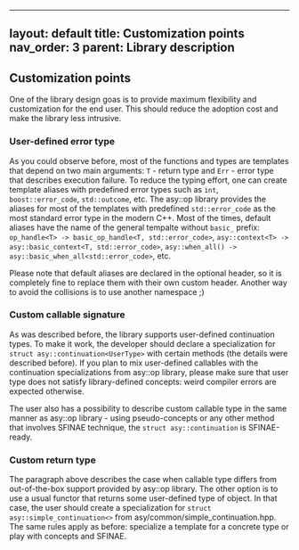 
---
layout: default
title: Customization points
nav_order: 3
parent: Library description
---

## Customization points
One of the library design goas is to provide maximum flexibility and customization for the end user. This should reduce the adoption cost and make the library less intrusive. 

### User-defined error type
As you could observe before, most of the functions and types are templates that depend on two main arguments: `T` - return type and `Err` - error type that describes execution failure. To reduce the typing effort, one can create template aliases with predefined error types such as `int`, `boost::error_code`, `std::outcome`, etc. The asy::op library provides the aliases for most of the templates with predefined `std::error_code` as the most standard error type in the modern C++. Most of the times, default aliases have the name of the general tempalte without `basic_` prefix: `op_handle<T> -> basic_op_handle<T, std::error_code>`, `asy::context<T> -> asy::basic_context<T, std::error_code>`, `asy::when_all() -> asy::basic_when_all<std::error_code>`, etc.

Please note that default aliases are declared in the optional header, so it is completely fine to replace them with their own custom header. Another way to avoid the collisions is to use another namespace ;)

### Custom callable signature
As was described before, the library supports user-defined continuation types. To make it work, the developer should declare a specialization for `struct asy::continuation<UserType>` with certain methods (the details were described before). If you plan to mix user-defined callables with the continuation specializations from asy::op library, please make sure that user type does not satisfy library-defined concepts: weird compiler errors are expected otherwise.

The user also has a possibility to describe custom callable type in the same manner as asy::op library - using pseudo-concepts or any other method that involves SFINAE technique, the `struct asy::continuation` is SFINAE-ready.

### Custom return type
The paragraph above describes the case when callable type differs from out-of-the-box support provided by asy::op library. The other option is to use a usual functor that returns some user-defined type of object. In that case, the user should create a specialization for `struct asy::simple_continuation<>` from asy/common/simple_continuation.hpp. The same rules apply as before: specialize a template for a concrete type or play with concepts and SFINAE.
<!--stackedit_data:
eyJoaXN0b3J5IjpbMTg0MDk1NzA1Ml19
-->